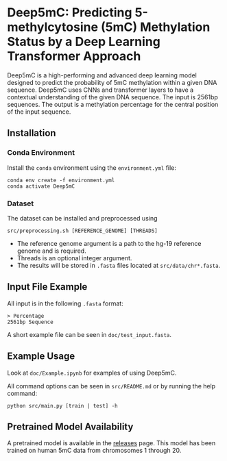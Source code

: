 # Deep5mC: Predicting 5-methylcytosine (5mC) Methylation Status by a Deep Learning Transformer Approach

Deep5mC is a high-performing and advanced deep learning model designed to predict the probability of 5mC methylation within a given DNA sequence. Deep5mC uses CNNs and transformer layers to have a contextual understanding of the given DNA sequence. The input is 2561bp sequences. The output is a methylation percentage for the central position of the input sequence.

## Installation

### Conda Environment 

Install the `conda` environment using the `environment.yml` file:
```
conda env create -f environment.yml
conda activate Deep5mC
```

### Dataset

The dataset can be installed and preprocessed using

```
src/preprocessing.sh [REFERENCE_GENOME] [THREADS]
```

- The reference genome argument is a path to the hg-19 reference genome and is required.
- Threads is an optional integer argument.
- The results will be stored in `.fasta` files located at `src/data/chr*.fasta`.


## Input File Example

All input is in the following `.fasta` format:
```
> Percentage
2561bp Sequence
```
A short example file can be seen in `doc/test_input.fasta`.

## Example Usage

Look at `doc/Example.ipynb` for examples of using Deep5mC. </br>

All command options can be seen in `src/README.md` or by running the help command:
```
python src/main.py [train | test] -h
```

## Pretrained Model Availability

A pretrained model is available in the [releases](https://github.com/qgenlab/Deep5mC/releases) page. This model has been trained on human 5mC data from chromosomes 1 through 20.
